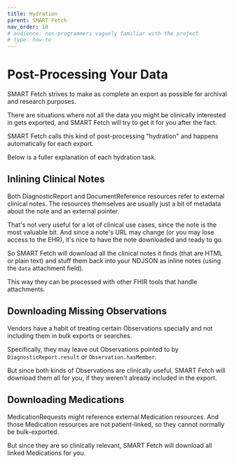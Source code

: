 ```yaml
---
title: Hydration
parent: SMART Fetch
nav_order: 10
# audience: non-programmers vaguely familiar with the project
# type: how-to
---
```


# Post-Processing Your Data

SMART Fetch strives to make as complete an export as possible for archival and research purposes.

There are situations where not all the data you might be clinically interested in gets exported,
and SMART Fetch will try to get it for you after the fact.

SMART Fetch calls this kind of post-processing "hydration"
and happens automatically for each export.

Below is a fuller explanation of each hydration task.

## Inlining Clinical Notes

Both DiagnosticReport and DocumentReference resources refer to external clinical notes.
The resources themselves are usually just a bit of metadata about the note and an external pointer.

That's not very useful for a lot of clinical use cases, since the note is the most valuable bit.
And since a note's URL may change (or you may lose access to the EHR), it's nice to have the note
downloaded and ready to go.

So SMART Fetch will download all the clinical notes it finds (that are HTML or plain text)
and stuff them back into your NDJSON as inline notes (using the `data` attachment field).

This way they can be processed with other FHIR tools that handle attachments.

## Downloading Missing Observations

Vendors have a habit of treating certain Observations specially and not including them in
bulk exports or searches.

Specifically, they may leave out Observations pointed to by `DiagnosticReport.result`
or `Observation.hasMember`.

But since both kinds of Observations are clinically useful,
SMART Fetch will download them all for you, if they weren't already included in the export.

## Downloading Medications

MedicationRequests might reference external Medication resources.
And those Medication resources are not patient-linked, so they cannot normally be bulk-exported.

But since they are so clinically relevant,
SMART Fetch will download all linked Medications for you.
